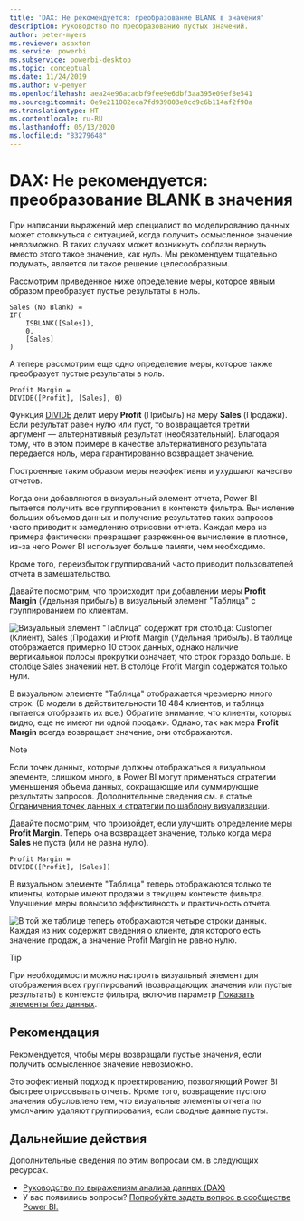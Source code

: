 ```yaml
---
title: 'DAX: Не рекомендуется: преобразование BLANK в значения'
description: Руководство по преобразованию пустых значений.
author: peter-myers
ms.reviewer: asaxton
ms.service: powerbi
ms.subservice: powerbi-desktop
ms.topic: conceptual
ms.date: 11/24/2019
ms.author: v-pemyer
ms.openlocfilehash: aea24e96acadbf9fee9e6dbf3aa395e09ef8e541
ms.sourcegitcommit: 0e9e211082eca7fd939803e0cd9c6b114af2f90a
ms.translationtype: HT
ms.contentlocale: ru-RU
ms.lasthandoff: 05/13/2020
ms.locfileid: "83279648"
---
```

# <a name="dax-avoid-converting-blanks-to-values"></a>DAX: Не рекомендуется: преобразование BLANK в значения

При написании выражений мер специалист по моделированию данных может столкнуться с ситуацией, когда получить осмысленное значение невозможно. В таких случаях может возникнуть соблазн вернуть вместо этого такое значение, как нуль. Мы рекомендуем тщательно подумать, является ли такое решение целесообразным.

Рассмотрим приведенное ниже определение меры, которое явным образом преобразует пустые результаты в ноль.

```dax
Sales (No Blank) =
IF(
    ISBLANK([Sales]),
    0,
    [Sales]
)
```

А теперь рассмотрим еще одно определение меры, которое также преобразует пустые результаты в ноль.

```dax
Profit Margin =
DIVIDE([Profit], [Sales], 0)
```

Функция [DIVIDE](/dax/divide-function-dax) делит меру **Profit** (Прибыль) на меру **Sales** (Продажи). Если результат равен нулю или пуст, то возвращается третий аргумент — альтернативный результат (необязательный). Благодаря тому, что в этом примере в качестве альтернативного результата передается ноль, мера гарантированно возвращает значение.

Построенные таким образом меры неэффективны и ухудшают качество отчетов.

Когда они добавляются в визуальный элемент отчета, Power BI пытается получить все группирования в контексте фильтра. Вычисление больших объемов данных и получение результатов таких запросов часто приводит к замедлению отрисовки отчета. Каждая мера из примера фактически превращает разреженное вычисление в плотное, из-за чего Power BI использует больше памяти, чем необходимо.

Кроме того, переизбыток группирований часто приводит пользователей отчета в замешательство.

Давайте посмотрим, что происходит при добавлении меры **Profit Margin** (Удельная прибыль) в визуальный элемент "Таблица" с группированием по клиентам.

![Визуальный элемент "Таблица" содержит три столбца: Customer (Клиент), Sales (Продажи) и Profit Margin (Удельная прибыль). В таблице отображается примерно 10 строк данных, однако наличие вертикальной полосы прокрутки означает, что строк гораздо больше. В столбце Sales значений нет. В столбце Profit Margin содержатся только нули.](media/dax-avoid-converting-blank/table-visual-poor.png)

В визуальном элементе "Таблица" отображается чрезмерно много строк. (В модели в действительности 18 484 клиентов, и таблица пытается отобразить их все.) Обратите внимание, что клиенты, которых видно, еще не имеют ни одной продажи. Однако, так как мера **Profit Margin** всегда возвращает значение, они отображаются.

> [!NOTE]
> Если точек данных, которые должны отображаться в визуальном элементе, слишком много, в Power BI могут применяться стратегии уменьшения объема данных, сокращающие или суммирующие результаты запросов. Дополнительные сведения см. в статье [Ограничения точек данных и стратегии по шаблону визуализации](../visuals/power-bi-data-points.md).

Давайте посмотрим, что произойдет, если улучшить определение меры **Profit Margin**. Теперь она возвращает значение, только когда мера **Sales** не пуста (или не равна нулю).

```dax
Profit Margin =
DIVIDE([Profit], [Sales])
```

В визуальном элементе "Таблица" теперь отображаются только те клиенты, которые имеют продажи в текущем контексте фильтра. Улучшение меры повысило эффективность и практичность отчета.

![В той же таблице теперь отображаются четыре строки данных. Каждая из них содержит сведения о клиенте, для которого есть значение продаж, а значение Profit Margin не равно нулю.](media/dax-avoid-converting-blank/table-visual-good.png)

> [!TIP]
> При необходимости можно настроить визуальный элемент для отображения всех группирований (возвращающих значения или пустые результаты) в контексте фильтра, включив параметр [Показать элементы без данных](../create-reports/desktop-show-items-no-data.md).

## <a name="recommendation"></a>Рекомендация

Рекомендуется, чтобы меры возвращали пустые значения, если получить осмысленное значение невозможно.

Это эффективный подход к проектированию, позволяющий Power BI быстрее отрисовывать отчеты. Кроме того, возвращение пустого значения обусловлено тем, что визуальные элементы отчета по умолчанию удаляют группирования, если сводные данные пусты.

## <a name="next-steps"></a>Дальнейшие действия

Дополнительные сведения по этим вопросам см. в следующих ресурсах.

- [Руководство по выражениям анализа данных (DAX)](/dax/)
- У вас появились вопросы? [Попробуйте задать вопрос в сообществе Power BI.](https://community.powerbi.com/)

